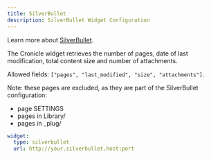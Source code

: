 ```yaml
---
title: SilverBullet
description: SilverBullet Widget Configuration
---
```


Learn more about [SilverBullet](https://github.com/silverbulletmd/silverbullet).

The Cronicle widget retrieves the number of pages, date of last modification, total content size and number of attachments.

Allowed fields: `["pages", "last_modified", "size", "attachments"]`.

Note: these pages are excluded, as they are part of the SilverBullet configuration:

- page SETTINGS
- pages in Library/
- pages in _plug/

```yaml
widget:
  type: silverbullet
  url: http://your.silverbullet.host:port
```

